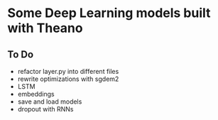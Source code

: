 # Some Deep Learning models built with Theano

## To Do
- refactor layer.py into different files
- rewrite optimizations with sgdem2
- LSTM
- embeddings
- save and load models
- dropout with RNNs